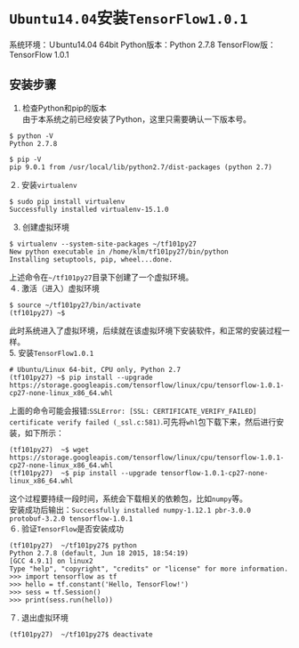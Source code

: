 # `Ubuntu14.04`安装`TensorFlow1.0.1`
系统环境：Ｕbuntu14.04 64bit
Python版本：Python 2.7.8
TensorFlow版：TensorFlow 1.0.1

## 安装步骤   
1. 检查Python和pip的版本   
由于本系统之前已经安装了Python，这里只需要确认一下版本号。      
```
$ python -V
Python 2.7.8
```
```
$ pip -V
pip 9.0.1 from /usr/local/lib/python2.7/dist-packages (python 2.7)
```
２. 安装`virtualenv`   
```
$ sudo pip install virtualenv
Successfully installed virtualenv-15.1.0
```
3. 创建虚拟环境   
```
$ virtualenv --system-site-packages ~/tf101py27
New python executable in /home/klm/tf101py27/bin/python
Installing setuptools, pip, wheel...done.
```
上述命令在`~/tf101py27`目录下创建了一个虚拟环境。    
４. 激活（进入）虚拟环境   
```
$ source ~/tf101py27/bin/activate
(tf101py27) ~$
```
此时系统进入了虚拟环境，后续就在该虚拟环境下安装软件，和正常的安装过程一样。  
5. 安装`TensorFlow1.0.1`   
```
# Ubuntu/Linux 64-bit, CPU only, Python 2.7
(tf101py27) ~$ pip install --upgrade https://storage.googleapis.com/tensorflow/linux/cpu/tensorflow-1.0.1-cp27-none-linux_x86_64.whl
```
上面的命令可能会报错:`SSLError: [SSL: CERTIFICATE_VERIFY_FAILED] certificate verify failed (_ssl.c:581)`.可先将`whl`包下载下来，然后进行安装，如下所示：      
```
(tf101py27)  ~$ wget https://storage.googleapis.com/tensorflow/linux/cpu/tensorflow-1.0.1-cp27-none-linux_x86_64.whl
(tf101py27)  ~$ pip install --upgrade tensorflow-1.0.1-cp27-none-linux_x86_64.whl
```
这个过程要持续一段时间，系统会下载相关的依赖包，比如`numpy`等。        
安装成功后输出：`Successfully installed numpy-1.12.1 pbr-3.0.0 protobuf-3.2.0 tensorflow-1.0.1`     
６. 验证`TensorFlow`是否安装成功         
```
(tf101py27)  ~/tf101py27$ python
Python 2.7.8 (default, Jun 18 2015, 18:54:19) 
[GCC 4.9.1] on linux2
Type "help", "copyright", "credits" or "license" for more information.
>>> import tensorflow as tf
>>> hello = tf.constant('Hello, TensorFlow!')
>>> sess = tf.Session()
>>> print(sess.run(hello))
```
７. 退出虚拟环境    
```
(tf101py27)  ~/tf101py27$ deactivate
```